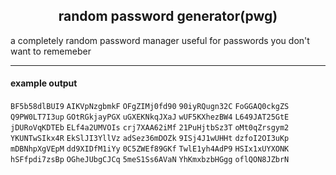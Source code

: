 ##
<center><h2>random password generator(pwg)</h2></center>
a completely random password manager useful for passwords you don't want to rememeber

---

#### example output
<code>BF5b58dlBUI9</code> <code>AIKVpNzgbmkF</code> <code>OFgZIMj0fd90</code> <code>90iyRQugn32C</code> <code>FoGGAQ0ckgZS</code><br>
<code>Q9PW0LT7I3up</code> <code>GOtRGkjayPGX</code> <code>uGXEKNkqJXaJ</code> <code>wUF5KXhezBW4</code> <code>L649JAT25GtE</code><br>
<code>jDURoVqKDTEb</code> <code>ELf4a2UMVOIs</code> <code>crj7XAA62iMf</code> <code>21PuHjtbSz3T</code> <code>oMt0qZrsgym2</code><br>
<code>YKUNTwSIkx4R</code> <code>EkSlJI3YllVz</code> <code>adSez36mDOZk</code> <code>9ISj4J1wUHHt</code> <code>dzfoI2OI3uKp</code><br>
<code>mDBNhpXgVEpM</code> <code>dd9XIDfM1iYy</code> <code>0C5ZWEf89GKf</code> <code>TwlE1yh4AdP9</code> <code>HSIx1xUYXONK</code><br>
<code>hSFfpdi7zsBp</code> <code>OGheJUbgCJCq</code> <code>5meS1Ss6AVaN</code> <code>YhKmxbzbHGgg</code> <code>oflQON8JZbrN</code><br>
